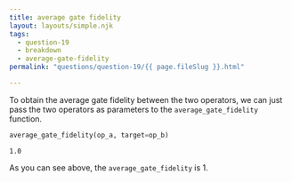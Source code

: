 ```yaml
---
title: average gate fidelity
layout: layouts/simple.njk
tags:
  - question-19
  - breakdown
  - average-gate-fidelity
permalink: "questions/question-19/{{ page.fileSlug }}.html"

---
```



To obtain the average gate fidelity between the two operators, we can just pass the two operators as parameters to the `average_gate_fidelity` function.


```python
average_gate_fidelity(op_a, target=op_b)
```




    1.0



As you can see above, the `average_gate_fidelity` is 1.